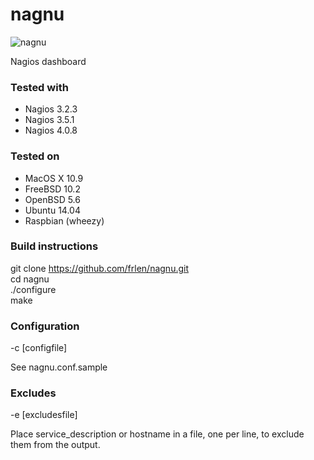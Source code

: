 nagnu
=====

![nagnu](http://frlen.github.io/nagnu.png)

Nagios dashboard

### Tested with
* Nagios 3.2.3
* Nagios 3.5.1
* Nagios 4.0.8

### Tested on
* MacOS X 10.9
* FreeBSD 10.2
* OpenBSD 5.6
* Ubuntu 14.04
* Raspbian (wheezy)

### Build instructions
git clone https://github.com/frlen/nagnu.git  
cd nagnu  
./configure  
make

### Configuration
-c [configfile]

See nagnu.conf.sample

### Excludes
-e [excludesfile]

Place service_description or hostname in a file, one per line, to exclude them from the output.
